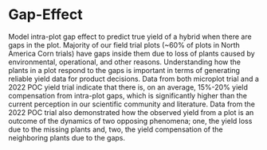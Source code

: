 # Gap-Effect
Model intra-plot gap effect to predict true yield of a hybrid when there are gaps in the plot.
Majority of our field trial plots (~60% of plots in North America Corn trials) have gaps inside them due to loss of plants caused by environmental, operational, and other reasons.
Understanding how the plants in a plot respond to the gaps is important in terms of generating reliable yield data for product decisions.
Data from both microplot trial and a 2022 POC yield trial indicate that there is, on an average, 15%-20% yield compensation from intra-plot gaps, which is significantly higher than the current perception in our scientific community and literature.
Data from the 2022 POC trial also demonstrated how the observed yield from a plot is an outcome of the dynamics of two opposing phenomena; one, the yield loss due to the missing plants and, two, the yield compensation of the neighboring plants due to the gaps.
